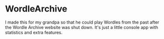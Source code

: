 # WordleArchive

I made this for my grandpa so that he could play Wordles from the past after the Wordle Archive website was shut down. It's just a little console app with statistics and extra features.
